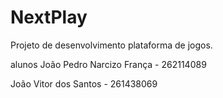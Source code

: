 # NextPlay
Projeto de desenvolvimento plataforma de jogos.

alunos
João Pedro Narcizo França - 262114089

João Vitor dos Santos - 261438069



